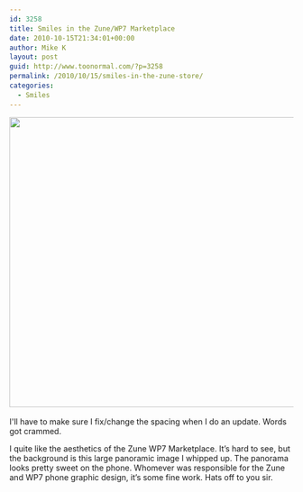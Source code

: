 ```yaml
---
id: 3258
title: Smiles in the Zune/WP7 Marketplace
date: 2010-10-15T21:34:01+00:00
author: Mike K
layout: post
guid: http://www.toonormal.com/?p=3258
permalink: /2010/10/15/smiles-in-the-zune-store/
categories:
  - Smiles
---
```

<div id="attachment_3259" style="max-width: 650px" class="wp-caption aligncenter">
  <a href="/wp-content/uploads/2010/10/Zune02.png"><img src="/wp-content/uploads/2010/10/Zune02-640x515.png" alt="" title="Zune02" width="640" height="515" class="size-large wp-image-3259" srcset="/wp-content/uploads/2010/10/Zune02-640x515.png 640w, /wp-content/uploads/2010/10/Zune02-450x362.png 450w, /wp-content/uploads/2010/10/Zune02.png 973w" sizes="(max-width: 640px) 100vw, 640px" /></a>
  
  <p class="wp-caption-text">
    I'll have to make sure I fix/change the spacing when I do an update. Words got crammed.
  </p>
</div>

I quite like the aesthetics of the Zune WP7 Marketplace. It&#8217;s hard to see, but the background is this large panoramic image I whipped up. The panorama looks pretty sweet on the phone. Whomever was responsible for the Zune and WP7 phone graphic design, it&#8217;s some fine work. Hats off to you sir.